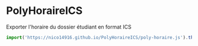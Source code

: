 # PolyHoraireICS

Exporter l'horaire du dossier étudiant en format ICS

```javascript
import('https://nico14916.github.io/PolyHoraireICS/poly-horaire.js').then(f=>f.default())
```
